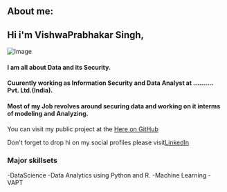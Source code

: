 ## About me:


## Hi i'm VishwaPrabhakar Singh,

![Image](https://github.com/VishwaPrabhakar/vishwa.github.io/blob/master/me.jpg)
#### I am all about Data and its Security.
#### Cuurently working as Information Security and Data Analyst at .......... Pvt. Ltd.(India). 
#### Most of my Job revolves around securing data and working on it interms of modeling and Analyzing.
You can visit my public project at the [Here on GitHub](https://github.com/VishwaPrabhakar)

Don't forget to drop hi on my social profiles please visit[LinkedIn](https://www.linkedin.com/in/vishwaprabhakar/) 

### Major skillsets

-DataScience
-Data Analytics using Python and R.
-Machine Learning
-VAPT 
```markdown

```

